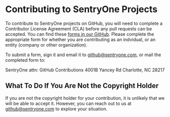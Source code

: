 # Contributing to SentryOne Projects
To contribute to SentryOne projects on GitHub, you will need to complete a Contributor License Agreement (CLA) before any pull requests can be accepted. You can find these [forms in our GitHub](https://github.com/sentryone/sentryone). Please complete the appropriate form for whether you are contributing as an indvidual, or an entity (company or other organization).

To submit a form, sign it and email it to github@sentryone.com, or mail the completed form to:

SentryOne
attn: GitHub Contributions
4001B Yancey Rd
Charlotte, NC 28217

## What To Do If You Are Not the Copyright Holder
If you are not the copyright holder for your contribution, it is unlikely that we will be able to accept it. However, you can reach out to us at github@sentryone.com to explore your situation.
